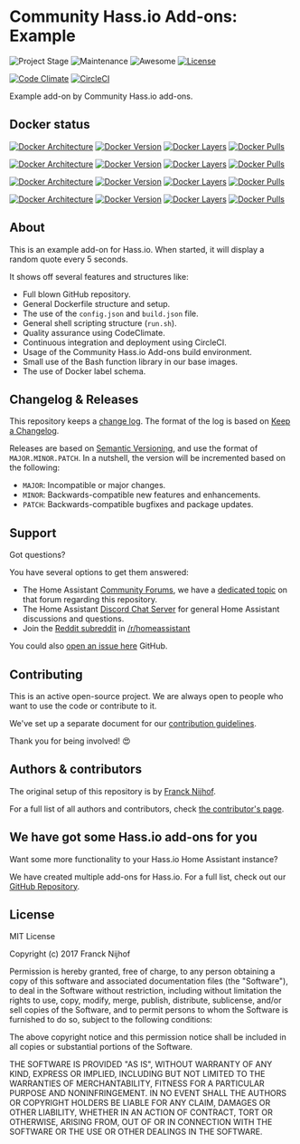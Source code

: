 # Community Hass.io Add-ons: Example

![Project Stage][project-stage-shield]
![Maintenance][maintenance-shield]
![Awesome][awesome-shield]
[![License][license-shield]](LICENSE.md)

[![Code Climate][codeclimate-shield]][codeclimate]
[![CircleCI][circleci-shield]][circleci]

Example add-on by Community Hass.io add-ons.

## Docker status

[![Docker Architecture][armhf-arch-shield]][armhf-dockerhub]
[![Docker Version][armhf-version-shield]][armhf-microbadger]
[![Docker Layers][armhf-layers-shield]][armhf-microbadger]
[![Docker Pulls][armhf-pulls-shield]][armhf-dockerhub]

[![Docker Architecture][aarch64-arch-shield]][aarch64-dockerhub]
[![Docker Version][aarch64-version-shield]][aarch64-microbadger]
[![Docker Layers][aarch64-layers-shield]][aarch64-microbadger]
[![Docker Pulls][aarch64-pulls-shield]][aarch64-dockerhub]

[![Docker Architecture][amd64-arch-shield]][amd64-dockerhub]
[![Docker Version][amd64-version-shield]][amd64-microbadger]
[![Docker Layers][amd64-layers-shield]][amd64-microbadger]
[![Docker Pulls][amd64-pulls-shield]][amd64-dockerhub]

[![Docker Architecture][i386-arch-shield]][i386-dockerhub]
[![Docker Version][i386-version-shield]][i386-microbadger]
[![Docker Layers][i386-layers-shield]][i386-microbadger]
[![Docker Pulls][i386-pulls-shield]][i386-dockerhub]

## About

This is an example add-on for Hass.io. When started, it will display a
random quote every 5 seconds.

It shows off several features and structures like:

- Full blown GitHub repository.
- General Dockerfile structure and setup.
- The use of the `config.json` and `build.json` file.
- General shell scripting structure (`run.sh`).
- Quality assurance using CodeClimate.
- Continuous integration and deployment using CircleCI.
- Usage of the Community Hass.io Add-ons build environment.
- Small use of the Bash function library in our base images.
- The use of Docker label schema.

## Changelog & Releases

This repository keeps a [change log](CHANGELOG.md). The format of the log
is based on [Keep a Changelog][keepchangelog].

Releases are based on [Semantic Versioning][semver], and use the format
of ``MAJOR.MINOR.PATCH``. In a nutshell, the version will be incremented
based on the following:

- ``MAJOR``: Incompatible or major changes.
- ``MINOR``: Backwards-compatible new features and enhancements.
- ``PATCH``: Backwards-compatible bugfixes and package updates.

## Support

Got questions?

You have several options to get them answered:

- The Home Assistant [Community Forums][forums], we have a
  [dedicated topic][forums] on that forum regarding this repository.
- The Home Assistant [Discord Chat Server][discord] for general Home Assistant
  discussions and questions.
- Join the [Reddit subreddit][reddit] in [/r/homeassistant][reddit]

You could also [open an issue here][issue] GitHub.

## Contributing

This is an active open-source project. We are always open to people who want to
use the code or contribute to it.

We've set up a separate document for our
[contribution guidelines](CONTRIBUTING.md).

Thank you for being involved! :heart_eyes:

## Authors & contributors

The original setup of this repository is by [Franck Nijhof][frenck].

For a full list of all authors and contributors,
check [the contributor's page][contributors].

## We have got some Hass.io add-ons for you

Want some more functionality to your Hass.io Home Assistant instance?

We have created multiple add-ons for Hass.io. For a full list, check out
our [GitHub Repository][repository].

## License

MIT License

Copyright (c) 2017 Franck Nijhof

Permission is hereby granted, free of charge, to any person obtaining a copy
of this software and associated documentation files (the "Software"), to deal
in the Software without restriction, including without limitation the rights
to use, copy, modify, merge, publish, distribute, sublicense, and/or sell
copies of the Software, and to permit persons to whom the Software is
furnished to do so, subject to the following conditions:

The above copyright notice and this permission notice shall be included in all
copies or substantial portions of the Software.

THE SOFTWARE IS PROVIDED "AS IS", WITHOUT WARRANTY OF ANY KIND, EXPRESS OR
IMPLIED, INCLUDING BUT NOT LIMITED TO THE WARRANTIES OF MERCHANTABILITY,
FITNESS FOR A PARTICULAR PURPOSE AND NONINFRINGEMENT. IN NO EVENT SHALL THE
AUTHORS OR COPYRIGHT HOLDERS BE LIABLE FOR ANY CLAIM, DAMAGES OR OTHER
LIABILITY, WHETHER IN AN ACTION OF CONTRACT, TORT OR OTHERWISE, ARISING FROM,
OUT OF OR IN CONNECTION WITH THE SOFTWARE OR THE USE OR OTHER DEALINGS IN THE
SOFTWARE.

[aarch64-arch-shield]: https://img.shields.io/badge/architecture-aarch64-blue.svg
[aarch64-dockerhub]: https://hub.docker.com/r/hassioaddons/example-aarch64
[aarch64-layers-shield]: https://images.microbadger.com/badges/image/hassioaddons/example-aarch64.svg
[aarch64-microbadger]: https://microbadger.com/images/hassioaddons/example-aarch64
[aarch64-pulls-shield]: https://img.shields.io/docker/pulls/hassioaddons/example-aarch64.svg
[aarch64-version-shield]: https://images.microbadger.com/badges/version/hassioaddons/example-aarch64.svg
[amd64-arch-shield]: https://img.shields.io/badge/architecture-amd64-blue.svg
[amd64-dockerhub]: https://hub.docker.com/r/hassioaddons/example-amd64
[amd64-layers-shield]: https://images.microbadger.com/badges/image/hassioaddons/example-amd64.svg
[amd64-microbadger]: https://microbadger.com/images/hassioaddons/example-amd64
[amd64-pulls-shield]: https://img.shields.io/docker/pulls/hassioaddons/example-amd64.svg
[amd64-version-shield]: https://images.microbadger.com/badges/version/hassioaddons/example-amd64.svg
[armhf-arch-shield]: https://img.shields.io/badge/architecture-armhf-blue.svg
[armhf-dockerhub]: https://hub.docker.com/r/hassioaddons/example-armhf
[armhf-layers-shield]: https://images.microbadger.com/badges/image/hassioaddons/example-armhf.svg
[armhf-microbadger]: https://microbadger.com/images/hassioaddons/example-armhf
[armhf-pulls-shield]: https://img.shields.io/docker/pulls/hassioaddons/example-armhf.svg
[armhf-version-shield]: https://images.microbadger.com/badges/version/hassioaddons/example-armhf.svg
[awesome-shield]: https://img.shields.io/badge/awesome%3F-yes-brightgreen.svg
[circleci-shield]: https://img.shields.io/circleci/project/github/hassio-addons/addon-example.svg
[circleci]: https://circleci.com/gh/hassio-addons/addon-example
[codeclimate-shield]: https://img.shields.io/codeclimate/github/hassio-addons/addon-example.svg
[codeclimate]: https://codeclimate.com/github/hassio-addons/addon-example
[contributors]: https://github.com/hassio-addons/addon-example/graphs/contributors
[discord]: https://discord.gg/c5DvZ4e
[forums]: https://community.home-assistant.io/t/repository-community-hass-io-add-ons/24705?u=frenck
[frenck]: https://github.com/frenck
[i386-arch-shield]: https://img.shields.io/badge/architecture-i386-blue.svg
[i386-dockerhub]: https://hub.docker.com/r/hassioaddons/example-i386
[i386-layers-shield]: https://images.microbadger.com/badges/image/hassioaddons/example-i386.svg
[i386-microbadger]: https://microbadger.com/images/hassioaddons/example-i386
[i386-pulls-shield]: https://img.shields.io/docker/pulls/hassioaddons/example-i386.svg
[i386-version-shield]: https://images.microbadger.com/badges/version/hassioaddons/example-i386.svg
[issue]: https://github.com/hassio-addons/addon-example/issues
[keepchangelog]: http://keepachangelog.com/en/1.0.0/
[license-shield]: https://img.shields.io/github/license/hassio-addons/addon-example.svg
[maintenance-shield]: https://img.shields.io/maintenance/yes/2017.svg
[project-stage-shield]: https://img.shields.io/badge/Project%20Stage-Experimental-yellow.svg
[reddit]: https://reddit.com/r/homeassistant
[repository]: https://github.com/hassio-addons/repository
[semver]: http://semver.org/spec/v2.0.0.html
